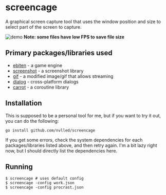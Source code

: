 # screencage

A graphical screen capture tool that uses the
window position and size to select part of the screen to
capture.

![demo](demo2.gif)
**Note: some files have low FPS to save file size**

## Primary packages/libraries used

- [ebiten](https://github.com/hajimehoshi/ebiten) - a game engine
- [screenshot](https://github.com/kbinani/screenshot) - a screenshot library
- [gif](https://github.com/nvlled/gogif) - a modified image/gif that allows streaming
- [dialog](https://github.com/sqweek/dialog) - cross-platform dialogs
- [carrot](https://github.com/nvlled/carrot) - a coroutine library

## Installation

This is supposed to be a personal tool for me, but if you
want to try it out, you can do the following:

`go install github.com/nvlled/screencage`

If you get some errors, check the system dependencies
for each packages/libraries listed above, and then retry again.
I'm a bit lazy right now, but I should directly list the dependencies here.

## Running

```
$ screencage # uses default config
$ screencage -config work.json
$ screencage -config procrast.json
```

